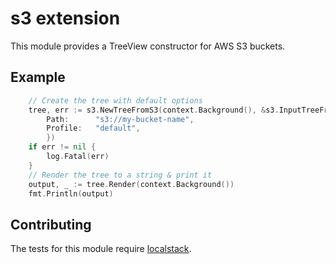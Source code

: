 # s3 extension

This module provides a TreeView constructor for AWS S3 buckets.

## Example

```go
	// Create the tree with default options
	tree, err := s3.NewTreeFromS3(context.Background(), &s3.InputTreeFromS3{
		Path:      "s3://my-bucket-name",
		Profile:   "default",
        })
	if err != nil {
		log.Fatal(err)
	}
	// Render the tree to a string & print it
	output, _ := tree.Render(context.Background())
	fmt.Println(output)
```

## Contributing

The tests for this module require [localstack](https://www.localstack.cloud/).